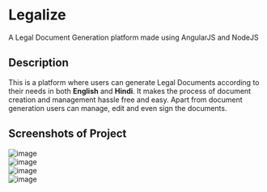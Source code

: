 # Legalize
A Legal Document Generation platform made using AngularJS and NodeJS

## Description
This is a platform where users can generate Legal Documents according to their needs in both **English** and **Hindi**. It makes the process of document creation and management hassle free and easy. Apart from document generation users can manage, edit and even sign the documents.

## Screenshots of Project
![image](https://github.com/Ayush2233/Legalize/assets/91687009/688f1b30-a1be-4b74-9f3e-27b51f475df3)
<br>
![image](https://github.com/Ayush2233/Legalize/assets/91687009/449fc4df-2d5f-4118-8130-30792495cdee)
<br>
![image](https://github.com/Ayush2233/Legalize/assets/91687009/4a0a939b-212d-4191-8a4d-2f4d2142be41)
<br>
![image](https://github.com/Ayush2233/Legalize/assets/91687009/65f9c869-ff14-4af8-8da5-bc29c0c45e9d)




